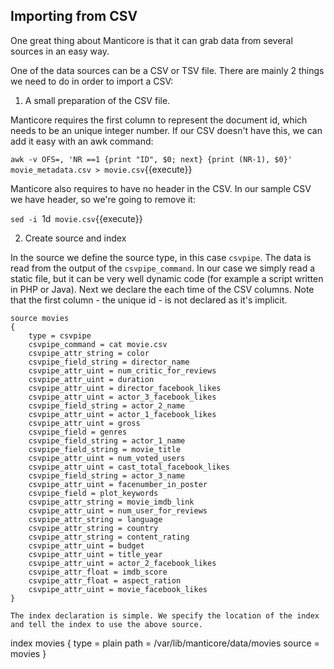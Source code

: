 ## Importing from CSV

One great thing about Manticore is that it can grab data from several sources in an easy way.

One of the data sources can be a CSV or TSV file. There are mainly 2 things we need to do in order to import a CSV:

1. A small preparation of the CSV file.

Manticore requires the first column to represent the document id, which needs to be an unique integer number. 
If our CSV doesn't have this, we can add it easy with an awk command:

`awk -v OFS=, 'NR ==1 {print "ID", $0; next} {print (NR-1), $0}' movie_metadata.csv > movie.csv`{{execute}}

Manticore also requires to have no header in the CSV. In our sample CSV we have header, so we're going to remove it:

`sed -i `1d` movie.csv`{{execute}}

2. Create source and index

In the source we define the source type, in this case `csvpipe`.
The  data is read from the output of the `csvpipe_command`. 
In our case we simply read a static file, but it can be very well  dynamic code (for example a script written in PHP or Java).
Next we declare the each time of the CSV columns. Note that the first column - the unique id - is not declared as it's implicit.

```
source movies
{
	type = csvpipe
	csvpipe_command = cat movie.csv
	csvpipe_attr_string = color
	csvpipe_field_string = director_name
	csvpipe_attr_uint = num_critic_for_reviews
	csvpipe_attr_uint = duration
	csvpipe_attr_uint = director_facebook_likes
	csvpipe_attr_uint = actor_3_facebook_likes
	csvpipe_field_string = actor_2_name
	csvpipe_attr_uint = actor_1_facebook_likes
	csvpipe_attr_uint = gross
	csvpipe_field = genres
	csvpipe_field_string = actor_1_name
	csvpipe_field_string = movie_title
	csvpipe_attr_uint = num_voted_users
	csvpipe_attr_uint = cast_total_facebook_likes
	csvpipe_field_string = actor_3_name
	csvpipe_attr_uint = facenumber_in_poster
	csvpipe_field = plot_keywords
	csvpipe_attr_string = movie_imdb_link
	csvpipe_attr_uint = num_user_for_reviews
	csvpipe_attr_string = language
	csvpipe_attr_string = country
	csvpipe_attr_string = content_rating
	csvpipe_attr_uint = budget
	csvpipe_attr_uint = title_year
	csvpipe_attr_uint = actor_2_facebook_likes
	csvpipe_attr_float = imdb_score
	csvpipe_attr_float = aspect_ration
	csvpipe_attr_uint = movie_facebook_likes	
}

The index declaration is simple. We specify the location of the index and tell the index to use the above source.
```
index movies
{
    type            = plain
    path            = /var/lib/manticore/data/movies
	source 			= movies
}
```